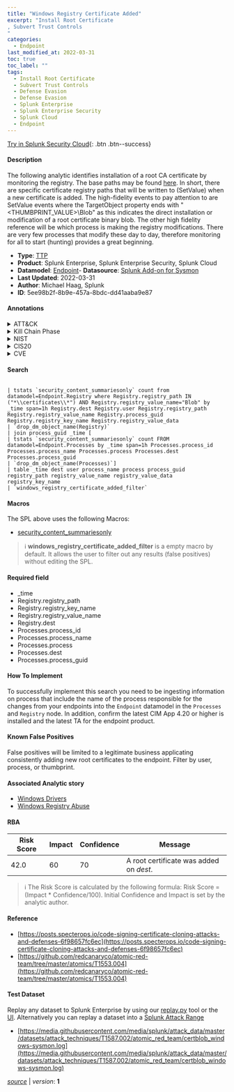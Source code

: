 ```yaml
---
title: "Windows Registry Certificate Added"
excerpt: "Install Root Certificate
, Subvert Trust Controls
"
categories:
  - Endpoint
last_modified_at: 2022-03-31
toc: true
toc_label: ""
tags:
  - Install Root Certificate
  - Subvert Trust Controls
  - Defense Evasion
  - Defense Evasion
  - Splunk Enterprise
  - Splunk Enterprise Security
  - Splunk Cloud
  - Endpoint
---
```




[Try in Splunk Security Cloud](https://www.splunk.com/en_us/products/cyber-security.html){: .btn .btn--success}

#### Description

The following analytic identifies installation of a root CA certificate by monitoring the registry. The base paths may be found [here](https://gist.github.com/mattifestation/75d6117707bcf8c26845b3cbb6ad2b6b/raw/ae65ef15c706140ffc2e165615204e20f2903028/RootCAInstallationDetection.xml). In short, there are specific certificate registry paths that will be written to (SetValue) when a new certificate is added. The high-fidelity events to pay attention to are SetValue events where the TargetObject property ends with "<THUMBPRINT_VALUE>\Blob" as this indicates the direct installation or modification of a root certificate binary blob. The other high fidelity reference will be which process is making the registry modifications. There are very few processes that modify these day to day, therefore monitoring for all to start (hunting) provides a great beginning.

- **Type**: [TTP](https://github.com/splunk/security_content/wiki/Detection-Analytic-Types)
- **Product**: Splunk Enterprise, Splunk Enterprise Security, Splunk Cloud
- **Datamodel**: [Endpoint](https://docs.splunk.com/Documentation/CIM/latest/User/Endpoint)- **Datasource**: [Splunk Add-on for Sysmon](https://splunkbase.splunk.com/app/5709)
- **Last Updated**: 2022-03-31
- **Author**: Michael Haag, Splunk
- **ID**: 5ee98b2f-8b9e-457a-8bdc-dd41aaba9e87


#### Annotations

<details>
  <summary>ATT&CK</summary>

<div markdown="1">


| ID             | Technique        |  Tactic             |
| -------------- | ---------------- |-------------------- |
| [T1553.004](https://attack.mitre.org/techniques/T1553/004/) | Install Root Certificate | Defense Evasion |

| [T1553](https://attack.mitre.org/techniques/T1553/) | Subvert Trust Controls | Defense Evasion |

</div>
</details>


<details>
  <summary>Kill Chain Phase</summary>

<div markdown="1">

* Exploitation


</div>
</details>


<details>
  <summary>NIST</summary>

<div markdown="1">

* DE.CM



</div>
</details>

<details>
  <summary>CIS20</summary>

<div markdown="1">

* CIS 3
* CIS 5
* CIS 16



</div>
</details>

<details>
  <summary>CVE</summary>

<div markdown="1">


</div>
</details>

#### Search 

```

| tstats `security_content_summariesonly` count from datamodel=Endpoint.Registry where Registry.registry_path IN ("*\\certificates\\*") AND Registry.registry_value_name="Blob" by _time span=1h Registry.dest Registry.user Registry.registry_path Registry.registry_value_name Registry.process_guid Registry.registry_key_name Registry.registry_value_data 
| `drop_dm_object_name(Registry)` 
| join process_guid _time [
| tstats `security_content_summariesonly` count FROM datamodel=Endpoint.Processes by _time span=1h Processes.process_id Processes.process_name Processes.process Processes.dest Processes.process_guid 
| `drop_dm_object_name(Processes)`] 
| table _time dest user process_name process process_guid registry_path registry_value_name registry_value_data registry_key_name 
| `windows_registry_certificate_added_filter`
```

#### Macros
The SPL above uses the following Macros:
* [security_content_summariesonly](https://github.com/splunk/security_content/blob/develop/macros/security_content_summariesonly.yml)

> :information_source:
> **windows_registry_certificate_added_filter** is a empty macro by default. It allows the user to filter out any results (false positives) without editing the SPL.

#### Required field
* _time
* Registry.registry_path
* Registry.registry_key_name
* Registry.registry_value_name
* Registry.dest
* Processes.process_id
* Processes.process_name
* Processes.process
* Processes.dest
* Processes.process_guid


#### How To Implement
To successfully implement this search you need to be ingesting information on process that include the name of the process responsible for the changes from your endpoints into the `Endpoint` datamodel in the `Processes` and `Registry` node. In addition, confirm the latest CIM App 4.20 or higher is installed and the latest TA for the endpoint product.

#### Known False Positives
False positives will be limited to a legitimate business applicating consistently adding new root certificates to the endpoint. Filter by user, process, or thumbprint.

#### Associated Analytic story
* [Windows Drivers](/stories/windows_drivers)
* [Windows Registry Abuse](/stories/windows_registry_abuse)




#### RBA

| Risk Score  | Impact      | Confidence   | Message      |
| ----------- | ----------- |--------------|--------------|
| 42.0 | 60 | 70 | A root certificate was added on $dest$. |


> :information_source:
> The Risk Score is calculated by the following formula: Risk Score = (Impact * Confidence/100). Initial Confidence and Impact is set by the analytic author. 

#### Reference

* [https://posts.specterops.io/code-signing-certificate-cloning-attacks-and-defenses-6f98657fc6ec](https://posts.specterops.io/code-signing-certificate-cloning-attacks-and-defenses-6f98657fc6ec)
* [https://github.com/redcanaryco/atomic-red-team/tree/master/atomics/T1553.004](https://github.com/redcanaryco/atomic-red-team/tree/master/atomics/T1553.004)



#### Test Dataset
Replay any dataset to Splunk Enterprise by using our [replay.py](https://github.com/splunk/attack_data#using-replaypy) tool or the [UI](https://github.com/splunk/attack_data#using-ui).
Alternatively you can replay a dataset into a [Splunk Attack Range](https://github.com/splunk/attack_range#replay-dumps-into-attack-range-splunk-server)


* [https://media.githubusercontent.com/media/splunk/attack_data/master/datasets/attack_techniques/T1587.002/atomic_red_team/certblob_windows-sysmon.log](https://media.githubusercontent.com/media/splunk/attack_data/master/datasets/attack_techniques/T1587.002/atomic_red_team/certblob_windows-sysmon.log)



[*source*](https://github.com/splunk/security_content/tree/develop/detections/endpoint/windows_registry_certificate_added.yml) \| *version*: **1**